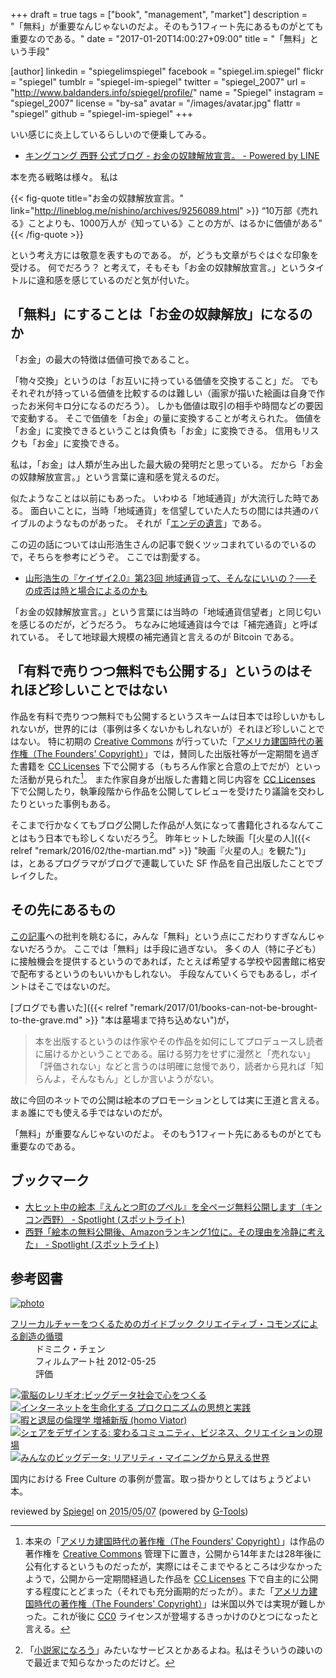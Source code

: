 +++
draft = true
tags = ["book", "management", "market"]
description = "「無料」が重要なんじゃないのだよ。そのもう1フィート先にあるものがとても重要なのである。"
date = "2017-01-20T14:00:27+09:00"
title = "「無料」という手段"

[author]
  linkedin = "spiegelimspiegel"
  facebook = "spiegel.im.spiegel"
  flickr = "spiegel"
  tumblr = "spiegel-im-spiegel"
  twitter = "spiegel_2007"
  url = "http://www.baldanders.info/spiegel/profile/"
  name = "Spiegel"
  instagram = "spiegel_2007"
  license = "by-sa"
  avatar = "/images/avatar.jpg"
  flattr = "spiegel"
  github = "spiegel-im-spiegel"
+++

いい感じに炎上しているらしいので便乗してみる。

- [キングコング 西野 公式ブログ - お金の奴隷解放宣言。 - Powered by LINE](http://lineblog.me/nishino/archives/9256089.html)

本を売る戦略は様々。
私は

{{< fig-quote title="お金の奴隷解放宣言。" link="http://lineblog.me/nishino/archives/9256089.html" >}}
<q>10万部《売れる》ことよりも、1000万人が《知っている》ことの方が、はるかに価値がある</q>
{{< /fig-quote >}}

という考え方には敬意を表すものである。
が，どうも文章がちぐはぐな印象を受ける。
何でだろう？ と考えて，そもそも「お金の奴隷解放宣言。」というタイトルに違和感を感じているのだと気が付いた。

## 「無料」にすることは「お金の奴隷解放」になるのか

「お金」の最大の特徴は価値可換であること。

「物々交換」というのは「お互いに持っている価値を交換すること」だ。
でもそれぞれが持っている価値を比較するのは難しい（画家が描いた絵画は自身で作ったお米何キロ分になるのだろう）。
しかも価値は取引の相手や時間などの要因で変動する。
そこで価値を「お金」の量に変換することが考えられた。
価値を「お金」に変換できるということは負債も「お金」に変換できる。
信用もリスクも「お金」に変換できる。

私は，「お金」は人類が生み出した最大級の発明だと思っている。
だから「お金の奴隷解放宣言。」という言葉に違和感を覚えるのだ。

似たようなことは以前にもあった。
いわゆる「地域通貨」が大流行した時である。
面白いことに，当時「地域通貨」を信望していた人たちの間には共通のバイブルのようなものがあった。
それが「[エンデの遺言](http://www.amazon.co.jp/exec/obidos/ASIN/B008YOHIAY/baldandersinf-22/ "エンデの遺言「根源からお金を問うこと」 | 河邑 厚徳, グループ現代 | ビジネス・経済 | Kindleストア | Amazon")」である。

この辺の話については山形浩生さんの記事で鋭くツッコまれているのでいるので，そちらを参考にどうぞ。
ここでは割愛する。

- [ 山形浩生の『ケイザイ2.0』第23回 地域通貨って、そんなにいいの？──その成否は時と場合によるのかも](http://cruel.org/hotwired/hotwired23_01.html)

「お金の奴隷解放宣言。」という言葉には当時の「地域通貨信望者」と同じ匂いを感じるのだが，どうだろう。
ちなみに地域通貨は今では「補完通貨」と呼ばれている。
そして地球最大規模の補完通貨と言えるのが Bitcoin である。

## 「有料で売りつつ無料でも公開する」というのはそれほど珍しいことではない

作品を有料で売りつつ無料でも公開するというスキームは日本では珍しいかもしれないが，世界的には（事例は多くないかもしれないが）それほど珍しいことではない。
特に初期の [Creative Commons] が行っていた「[アメリカ建国時代の著作権（The Founders' Copyright）]」では，賛同した出版社等が一定期間を過ぎた書籍を [CC Licenses] 下で公開する（もちろん作家と合意の上でだが）といった活動が見られた[^fc]。
また作家自身が出版した書籍と同じ内容を [CC Licenses] 下で公開したり，執筆段階から作品を公開してレビューを受けたり議論を交わしたりといった事例もある。

[^fc]: 本来の「[アメリカ建国時代の著作権（The Founders' Copyright）]」は作品の著作権を [Creative Commons] 管理下に置き，公開から14年または28年後に公有化するというものだったが，実際にはそこまでやるところは少なかったようで，公開から一定期間経過した作品を [CC Licenses] 下で自主的に公開する程度にとどまった（それでも充分画期的だったが）。また「[アメリカ建国時代の著作権（The Founders' Copyright）]」は米国以外では実現が難しかった。これが後に [CC0] ライセンスが登場するきっかけのひとつになったと言える。

そこまで行かなくてもブログ公開した作品が人気になって書籍化されるなんてことはもう日本でも珍しくないだろう[^s]。
昨年ヒットした映画「[火星の人]({{< relref "remark/2016/02/the-martian.md" >}} "映画『火星の人』を観た")」は，とあるプログラマがブログで連載していた SF 作品を自己出版したことでブレイクした。

[^s]: 「[小説家になろう](http://syosetu.com/)」みたいなサービスとかあるよね。私はそういうの疎いので最近まで知らなかったのだけど。

## その先にあるもの

[この記事]への批判を眺むるに，みんな「無料」という点にこだわりすぎなんじゃないだろうか。
ここでは「無料」は手段に過ぎない。
多くの人（特に子ども）に接触機会を提供するというのであれば，たとえば希望する学校や図書館に格安で配布するというのもいいかもしれない。
手段なんていくらでもあるし，ポイントはそこではないのだ。

[ブログでも書いた]({{< relref "remark/2017/01/books-can-not-be-brought-to-the-grave.md" >}} "本は墓場まで持ち込めない")が，

>本を出版するというのは作家やその作品を如何にしてプロデュースし読者に届けるかということである。届ける努力をせずに漫然と「売れない」「評価されない」などと言うのは明確に怠慢であり，読者から見れば「知らんよ，そんなもん」としか言いようがない。

故に今回のネットでの公開は絵本のプロモーションとしては実に王道と言える。
まぁ誰にでも使える手ではないのだが。

「無料」が重要なんじゃないのだよ。
そのもう1フィート先にあるものがとても重要なのである。

## ブックマーク

- [大ヒット中の絵本『えんとつ町のプペル』を全ページ無料公開します（キンコン西野） - Spotlight (スポットライト)](http://spotlight-media.jp/article/370505056378315909)
- [西野「絵本の無料公開後、Amazonランキング1位に。その理由を冷静に考えた」 - Spotlight (スポットライト)](http://spotlight-media.jp/article/371477452226041923)

[この記事]: http://lineblog.me/nishino/archives/9256089.html "キングコング 西野 公式ブログ - お金の奴隷解放宣言。 - Powered by LINE"
[Creative Commons]: https://creativecommons.org/ "Creative Commons"
[CC Licenses]: https://creativecommons.org/licenses/ "ライセンスについて - Creative Commons"
[CC0]: https://creativecommons.org/publicdomain/zero/1.0/ "Creative Commons — CC0 1.0 Universal"
[アメリカ建国時代の著作権（The Founders' Copyright）]: https://wiki.creativecommons.org/wiki/Founders_Copyright "Founders Copyright - Creative Commons"

## 参考図書

<div class="hreview" ><a class="item url" href="http://www.amazon.co.jp/exec/obidos/ASIN/4845911744/baldandersinf-22/"><img src="http://ecx.images-amazon.com/images/I/51pDWTdSdlL._SL160_.jpg" alt="photo" class="photo"  /></a><dl ><dt class="fn"><a class="item url" href="http://www.amazon.co.jp/exec/obidos/ASIN/4845911744/baldandersinf-22/">フリーカルチャーをつくるためのガイドブック  クリエイティブ・コモンズによる創造の循環</a></dt><dd>ドミニク・チェン </dd><dd>フィルムアート社 2012-05-25</dd><dd>評価<abbr class="rating" title="4"><img src="http://g-images.amazon.com/images/G/01/detail/stars-4-0.gif" alt="" /></abbr> </dd></dl><p class="similar"><a href="http://www.amazon.co.jp/exec/obidos/ASIN/4757103581/baldandersinf-22/" target="_top"><img src="http://images.amazon.com/images/P/4757103581.09._SCTHUMBZZZ_.jpg"  alt="電脳のレリギオ:ビッグデータ社会で心をつくる"  /></a> <a href="http://www.amazon.co.jp/exec/obidos/ASIN/4791767160/baldandersinf-22/" target="_top"><img src="http://images.amazon.com/images/P/4791767160.09._SCTHUMBZZZ_.jpg"  alt="インターネットを生命化する プロクロニズムの思想と実践"  /></a> <a href="http://www.amazon.co.jp/exec/obidos/ASIN/4778314379/baldandersinf-22/" target="_top"><img src="http://images.amazon.com/images/P/4778314379.09._SCTHUMBZZZ_.jpg"  alt="暇と退屈の倫理学 増補新版 (homo Viator)"  /></a> <a href="http://www.amazon.co.jp/exec/obidos/ASIN/4761525649/baldandersinf-22/" target="_top"><img src="http://images.amazon.com/images/P/4761525649.09._SCTHUMBZZZ_.jpg"  alt="シェアをデザインする: 変わるコミュニティ、ビジネス、クリエイションの現場"  /></a> <a href="http://www.amazon.co.jp/exec/obidos/ASIN/4757103506/baldandersinf-22/" target="_top"><img src="http://images.amazon.com/images/P/4757103506.09._SCTHUMBZZZ_.jpg"  alt="みんなのビッグデータ: リアリティ・マイニングから見える世界"  /></a> </p>
<p class="description">国内における Free Culture の事例が豊富。取っ掛かりとしてはちょうどよい本。</p>
<p class="gtools" >reviewed by <a href='#maker' class='reviewer'>Spiegel</a> on <abbr class="dtreviewed" title="2015-05-07">2015/05/07</abbr> (powered by <a href="http://www.goodpic.com/mt/aws/index.html" >G-Tools</a>)</p>
</div>
